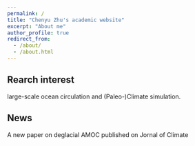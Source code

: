 ```yaml
---
permalink: /
title: "Chenyu Zhu's academic website"
excerpt: "About me"
author_profile: true
redirect_from: 
  - /about/
  - /about.html
---
```


Rearch interest
------
large-scale ocean circulation and (Paleo-)Climate simulation.

News
------
A new paper on deglacial AMOC published on Jornal of Climate

